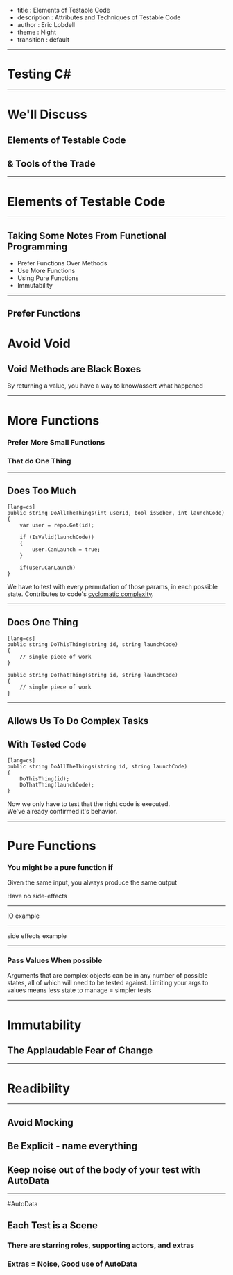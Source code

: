 - title : Elements of Testable Code
- description : Attributes and Techniques of Testable Code
- author : Eric Lobdell
- theme : Night
- transition : default

***

# Testing C#

***

# We'll Discuss
## Elements of Testable Code
## & Tools of the Trade

***

# Elements of Testable Code

***

## Taking Some Notes From Functional Programming
- Prefer Functions Over Methods
- Use More Functions
- Using Pure Functions
- Immutability

***

## Prefer Functions

# Avoid Void
## Void Methods are Black Boxes
By returning a value, you have a way to know/assert what happened

***

# More Functions

### Prefer More Small Functions 
### That do One Thing

---

## Does Too Much

    [lang=cs]
    public string DoAllTheThings(int userId, bool isSober, int launchCode)
    {
        var user = repo.Get(id);
        
        if (IsValid(launchCode))
        {
            user.CanLaunch = true;
        }

        if(user.CanLaunch)
    }

We have to test with every permutation of those params, in each possible state.
Contributes to code's [cyclomatic complexity](https://en.wikipedia.org/wiki/Cyclomatic_complexity).

---

## Does One Thing

    [lang=cs]
    public string DoThisThing(string id, string launchCode)
    {
        // single piece of work
    }

    public string DoThatThing(string id, string launchCode)
    {
        // single piece of work
    }

---

## Allows Us To Do Complex Tasks 
## With Tested Code

    [lang=cs]
    public string DoAllTheThings(string id, string launchCode)
    {
        DoThisThing(id);
        DoThatThing(launchCode);
    }

 Now we only have to test that the right code is executed.</br>
 We've already confirmed it's behavior.

***

# Pure Functions
### You might be a pure function if
<p class="fragment fadeIn">Given the same input, you always produce the same output</p>
<p class="fragment fadeIn">Have no side-effects</p>

---

IO example

--- 

side effects example

***

### Pass Values When possible

Arguments that are complex objects can be in any number of possible states, all of which will need to be tested against.
Limiting your args to values means less state to manage = simpler tests

***

# Immutability
## The Applaudable Fear of Change

***

# Readibility

***

## Avoid Mocking
## Be Explicit - name everything
## Keep noise out of the body of your test with AutoData

***

#AutoData

## Each Test is a Scene
### There are starring roles, supporting actors, and extras
### Extras = Noise, Good use of AutoData


